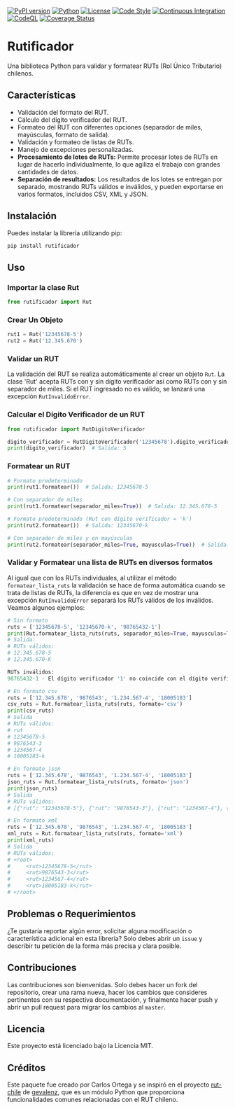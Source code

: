[![PyPI version](https://img.shields.io/pypi/v/rutificador.svg)](https://pypi.org/project/rutificador/)
[![Python](https://img.shields.io/badge/Python-3.9%2B-blue)](https://www.python.org/)
[![License](https://img.shields.io/badge/License-MIT-green.svg)](LICENSE)
[![Code Style](https://img.shields.io/badge/code%20style-black-000000.svg)](https://github.com/psf/black)
[![Continuous Integration](https://github.com/cortega26/rutificador/actions/workflows/ci.yml/badge.svg)](https://github.com/cortega26/rutificador/actions/workflows/ci.yml)
[![CodeQL](https://github.com/cortega26/rutificador/actions/workflows/codeql.yml/badge.svg)](https://github.com/cortega26/rutificador/actions/workflows/codeql.yml)
[![Coverage Status](https://coveralls.io/repos/github/cortega26/rutificador/badge.svg)](https://coveralls.io/github/cortega26/rutificador)

# Rutificador

Una biblioteca Python para validar y formatear RUTs (Rol Único Tributario) chilenos.

## Características

- Validación del formato del RUT.
- Cálculo del dígito verificador del RUT.
- Formateo del RUT con diferentes opciones (separador de miles, mayúsculas, formato de salida).
- Validación y formateo de listas de RUTs.
- Manejo de excepciones personalizadas.
- **Procesamiento de lotes de RUTs:** Permite procesar lotes de RUTs en lugar de hacerlo individualmente, lo que agiliza el trabajo con grandes cantidades de datos.
- **Separación de resultados:** Los resultados de los lotes se entregan por separado, mostrando RUTs válidos e inválidos, y pueden exportarse en varios formatos, incluidos CSV, XML y JSON.

## Instalación

Puedes instalar la librería utilizando pip:

```sh
pip install rutificador
```

## Uso

### Importar la clase Rut

```python
from rutificador import Rut
```

### Crear Un Objeto

```python
rut1 = Rut('12345678-5')
rut2 = Rut('12.345.670')
```

### Validar un RUT

La validación del RUT se realiza automáticamente al crear un objeto `Rut`. La clase 'Rut' acepta RUTs con y sin dígito verificador así como RUTs con y sin separador de miles. Si el RUT ingresado no es válido, se lanzará una excepción `RutInvalidoError`.

### Calcular el Dígito Verificador de un RUT

```python
from rutificador import RutDigitoVerificador

digito_verificador = RutDigitoVerificador('12345678').digito_verificador
print(digito_verificador)  # Salida: 5
```

### Formatear un RUT

```python
# Formato predeterminado
print(rut1.formatear())  # Salida: 12345678-5

# Con separador de miles
print(rut1.formatear(separador_miles=True))  # Salida: 12.345.678-5

# Formato predeterminado (Rut con dígito verificador = 'k')
print(rut2.formatear())  # Salida: 12345670-k

# Con separador de miles y en mayúsculas
print(rut2.formatear(separador_miles=True, mayusculas=True))  # Salida: 12.345.670-K
```

### Validar y Formatear una lista de RUTs en diversos formatos

Al igual que con los RUTs individuales, al utilizar el método `formatear_lista_ruts` la validación se hace de forma automática cuando se trata de listas de RUTs, la diferencia es que en vez de mostrar una excepción `RutInvalidoError` separará los RUTs válidos de los inválidos. Veamos algunos ejemplos:

```python
# Sin formato
ruts = ['12345678-5', '12345670-k', '98765432-1']
print(Rut.formatear_lista_ruts(ruts, separador_miles=True, mayusculas=True, formato=None))
# Salida:
# RUTs válidos:
# 12.345.678-5
# 12.345.670-K

RUTs inválidos:
98765432-1 - El dígito verificador '1' no coincide con el dígito verificador calculado '5'.

# En formato csv
ruts = ['12.345.678', '9876543', '1.234.567-4', '18005183']
csv_ruts = Rut.formatear_lista_ruts(ruts, formato='csv')
print(csv_ruts)
# Salida
# RUTs válidos:
# rut
# 12345678-5
# 9876543-3
# 1234567-4
# 18005183-k

# En formato json
ruts = ['12.345.678', '9876543', '1.234.567-4', '18005183']
json_ruts = Rut.formatear_lista_ruts(ruts, formato='json')
print(json_ruts)
# Salida
# RUTs válidos:
# [{"rut": "12345678-5"}, {"rut": "9876543-3"}, {"rut": "1234567-4"}, {"rut": "18005183-k"}]

# En formato xml
ruts = ['12.345.678', '9876543', '1.234.567-4', '18005183']
xml_ruts = Rut.formatear_lista_ruts(ruts, formato='xml')
print(xml_ruts)
# Salida
# RUTs válidos:
# <root>
#     <rut>12345678-5</rut>
#     <rut>9876543-3</rut>
#     <rut>1234567-4</rut>
#     <rut>18005183-k</rut>
# </root>
```

## Problemas o Requerimientos

¿Te gustaría reportar algún error, solicitar alguna modificación o característica adicional en esta librería? Solo debes abrir un `issue` y describir tu petición de la forma más precisa y clara posible.

## Contribuciones

Las contribuciones son bienvenidas. Solo debes hacer un fork del repositorio, crear una rama nueva, hacer los cambios que consideres pertinentes con su respectiva documentación, y finalmente hacer push y abrir un pull request para migrar los cambios al `master`.

## Licencia

Este proyecto está licenciado bajo la Licencia MIT.

## Créditos

Este paquete fue creado por Carlos Ortega y se inspiró en el proyecto [rut-chile](https://github.com/gevalenz/rut-chile) de [gevalenz](https://github.com/gevalenz), que es un módulo Python que proporciona funcionalidades comunes relacionadas con el RUT chileno.
